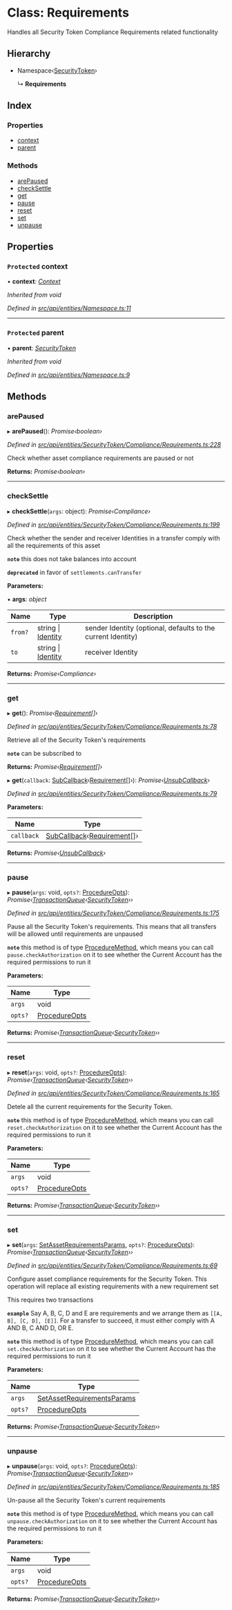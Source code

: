# Class: Requirements

Handles all Security Token Compliance Requirements related functionality

## Hierarchy

* Namespace‹[SecurityToken](securitytoken.md)›

  ↳ **Requirements**

## Index

### Properties

* [context](requirements.md#protected-context)
* [parent](requirements.md#protected-parent)

### Methods

* [arePaused](requirements.md#arepaused)
* [checkSettle](requirements.md#checksettle)
* [get](requirements.md#get)
* [pause](requirements.md#pause)
* [reset](requirements.md#reset)
* [set](requirements.md#set)
* [unpause](requirements.md#unpause)

## Properties

### `Protected` context

• **context**: *[Context](context.md)*

*Inherited from void*

*Defined in [src/api/entities/Namespace.ts:11](https://github.com/PolymathNetwork/polymesh-sdk/blob/44d12f59/src/api/entities/Namespace.ts#L11)*

___

### `Protected` parent

• **parent**: *[SecurityToken](securitytoken.md)*

*Inherited from void*

*Defined in [src/api/entities/Namespace.ts:9](https://github.com/PolymathNetwork/polymesh-sdk/blob/44d12f59/src/api/entities/Namespace.ts#L9)*

## Methods

###  arePaused

▸ **arePaused**(): *Promise‹boolean›*

*Defined in [src/api/entities/SecurityToken/Compliance/Requirements.ts:228](https://github.com/PolymathNetwork/polymesh-sdk/blob/44d12f59/src/api/entities/SecurityToken/Compliance/Requirements.ts#L228)*

Check whether asset compliance requirements are paused or not

**Returns:** *Promise‹boolean›*

___

###  checkSettle

▸ **checkSettle**(`args`: object): *Promise‹Compliance›*

*Defined in [src/api/entities/SecurityToken/Compliance/Requirements.ts:199](https://github.com/PolymathNetwork/polymesh-sdk/blob/44d12f59/src/api/entities/SecurityToken/Compliance/Requirements.ts#L199)*

Check whether the sender and receiver Identities in a transfer comply with all the requirements of this asset

**`note`** this does not take balances into account

**`deprecated`** in favor of `settlements.canTransfer`

**Parameters:**

▪ **args**: *object*

Name | Type | Description |
------ | ------ | ------ |
`from?` | string &#124; [Identity](identity.md) | sender Identity (optional, defaults to the current Identity) |
`to` | string &#124; [Identity](identity.md) | receiver Identity  |

**Returns:** *Promise‹Compliance›*

___

###  get

▸ **get**(): *Promise‹[Requirement](../interfaces/requirement.md)[]›*

*Defined in [src/api/entities/SecurityToken/Compliance/Requirements.ts:78](https://github.com/PolymathNetwork/polymesh-sdk/blob/44d12f59/src/api/entities/SecurityToken/Compliance/Requirements.ts#L78)*

Retrieve all of the Security Token's requirements

**`note`** can be subscribed to

**Returns:** *Promise‹[Requirement](../interfaces/requirement.md)[]›*

▸ **get**(`callback`: [SubCallback](../globals.md#subcallback)‹[Requirement](../interfaces/requirement.md)[]›): *Promise‹[UnsubCallback](../globals.md#unsubcallback)›*

*Defined in [src/api/entities/SecurityToken/Compliance/Requirements.ts:79](https://github.com/PolymathNetwork/polymesh-sdk/blob/44d12f59/src/api/entities/SecurityToken/Compliance/Requirements.ts#L79)*

**Parameters:**

Name | Type |
------ | ------ |
`callback` | [SubCallback](../globals.md#subcallback)‹[Requirement](../interfaces/requirement.md)[]› |

**Returns:** *Promise‹[UnsubCallback](../globals.md#unsubcallback)›*

___

###  pause

▸ **pause**(`args`: void, `opts?`: [ProcedureOpts](../interfaces/procedureopts.md)): *Promise‹[TransactionQueue](transactionqueue.md)‹[SecurityToken](securitytoken.md)››*

*Defined in [src/api/entities/SecurityToken/Compliance/Requirements.ts:175](https://github.com/PolymathNetwork/polymesh-sdk/blob/44d12f59/src/api/entities/SecurityToken/Compliance/Requirements.ts#L175)*

Pause all the Security Token's requirements. This means that all transfers will be allowed until requirements are unpaused

**`note`** this method is of type [ProcedureMethod](../interfaces/proceduremethod.md), which means you can call `pause.checkAuthorization`
  on it to see whether the Current Account has the required permissions to run it

**Parameters:**

Name | Type |
------ | ------ |
`args` | void |
`opts?` | [ProcedureOpts](../interfaces/procedureopts.md) |

**Returns:** *Promise‹[TransactionQueue](transactionqueue.md)‹[SecurityToken](securitytoken.md)››*

___

###  reset

▸ **reset**(`args`: void, `opts?`: [ProcedureOpts](../interfaces/procedureopts.md)): *Promise‹[TransactionQueue](transactionqueue.md)‹[SecurityToken](securitytoken.md)››*

*Defined in [src/api/entities/SecurityToken/Compliance/Requirements.ts:165](https://github.com/PolymathNetwork/polymesh-sdk/blob/44d12f59/src/api/entities/SecurityToken/Compliance/Requirements.ts#L165)*

Detele all the current requirements for the Security Token.

**`note`** this method is of type [ProcedureMethod](../interfaces/proceduremethod.md), which means you can call `reset.checkAuthorization`
  on it to see whether the Current Account has the required permissions to run it

**Parameters:**

Name | Type |
------ | ------ |
`args` | void |
`opts?` | [ProcedureOpts](../interfaces/procedureopts.md) |

**Returns:** *Promise‹[TransactionQueue](transactionqueue.md)‹[SecurityToken](securitytoken.md)››*

___

###  set

▸ **set**(`args`: [SetAssetRequirementsParams](../interfaces/setassetrequirementsparams.md), `opts?`: [ProcedureOpts](../interfaces/procedureopts.md)): *Promise‹[TransactionQueue](transactionqueue.md)‹[SecurityToken](securitytoken.md)››*

*Defined in [src/api/entities/SecurityToken/Compliance/Requirements.ts:69](https://github.com/PolymathNetwork/polymesh-sdk/blob/44d12f59/src/api/entities/SecurityToken/Compliance/Requirements.ts#L69)*

Configure asset compliance requirements for the Security Token. This operation will replace all existing requirements with a new requirement set

This requires two transactions

**`example`** Say A, B, C, D and E are requirements and we arrange them as `[[A, B], [C, D], [E]]`.
For a transfer to succeed, it must either comply with A AND B, C AND D, OR E.

**`note`** this method is of type [ProcedureMethod](../interfaces/proceduremethod.md), which means you can call `set.checkAuthorization`
  on it to see whether the Current Account has the required permissions to run it

**Parameters:**

Name | Type |
------ | ------ |
`args` | [SetAssetRequirementsParams](../interfaces/setassetrequirementsparams.md) |
`opts?` | [ProcedureOpts](../interfaces/procedureopts.md) |

**Returns:** *Promise‹[TransactionQueue](transactionqueue.md)‹[SecurityToken](securitytoken.md)››*

___

###  unpause

▸ **unpause**(`args`: void, `opts?`: [ProcedureOpts](../interfaces/procedureopts.md)): *Promise‹[TransactionQueue](transactionqueue.md)‹[SecurityToken](securitytoken.md)››*

*Defined in [src/api/entities/SecurityToken/Compliance/Requirements.ts:185](https://github.com/PolymathNetwork/polymesh-sdk/blob/44d12f59/src/api/entities/SecurityToken/Compliance/Requirements.ts#L185)*

Un-pause all the Security Token's current requirements

**`note`** this method is of type [ProcedureMethod](../interfaces/proceduremethod.md), which means you can call `unpause.checkAuthorization`
  on it to see whether the Current Account has the required permissions to run it

**Parameters:**

Name | Type |
------ | ------ |
`args` | void |
`opts?` | [ProcedureOpts](../interfaces/procedureopts.md) |

**Returns:** *Promise‹[TransactionQueue](transactionqueue.md)‹[SecurityToken](securitytoken.md)››*
